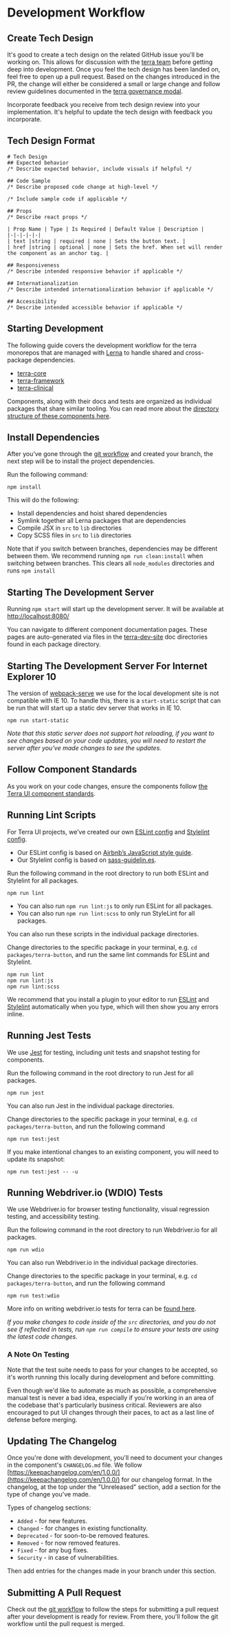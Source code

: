 # Development Workflow

## Create Tech Design
It's good to create a tech design on the related GitHub issue you'll be working on. This allows for discussion with the [terra team](https://github.com/orgs/cerner/teams/terra) before getting deep into development. Once you feel the tech design has been landed on, feel free to open up a pull request. Based on the changes introduced in the PR, the change will either be considered a small or large change and follow review guidelines documented in the [terra governance modal](https://github.com/cerner/terra-ui/blob/master/GOVERNANCE.md).

Incorporate feedback you receive from tech design review into your implementation. It's helpful to update the tech design with feedback you incorporate.

## Tech Design Format

```
# Tech Design
## Expected behavior
/* Describe expected behavior, include visuals if helpful */

## Code Sample
/* Describe proposed code change at high-level */

/* Include sample code if applicable */

## Props
/* Describe react props */

| Prop Name | Type | Is Required | Default Value | Description |
|-|-|-|-|-|
| text |string | required | none | Sets the button text. |
| href |string | optional | none | Sets the href. When set will render the component as an anchor tag. |

## Responsiveness
/* Describe intended responsive behavior if applicable */

## Internationalization
/* Describe intended internationalization behavior if applicable */

## Accessibility
/* Describe intended accessible behavior if applicable */
```

## Starting Development
The following guide covers the development workflow for the terra monorepos that are managed with [Lerna](https://lernajs.io/) to handle shared and cross-package dependencies.

* [terra-core](https://github.com/cerner/terra-core)
* [terra-framework](https://github.com/cerner/terra-framework)
* [terra-clinical](https://github.com/cerner/terra-clinical)

Components, along with their docs and tests are organized as individual packages that share similar tooling. You can read more about the [directory structure of these components here](https://github.com/cerner/generator-terra-module#generated-package).

## Install Dependencies

After you’ve gone through the [git workflow](/#/contributing/terra-ui/git-workflow) and created your branch, the next step will be to install the project dependencies.

Run the following command:

`npm install`

This will do the following:
* Install dependencies and hoist shared dependencies
* Symlink together all Lerna packages that are dependencies
* Compile JSX in `src` to `lib` directories
* Copy SCSS files in `src` to `lib` directories

Note that if you switch between branches, dependencies may be different between them. We recommend running `npm run clean:install` when switching between branches. This clears all `node_modules` directories and runs `npm install`

## Starting The Development Server

Running `npm start` will start up the development server. It will be available at [http://localhost:8080/](http://localhost:8080/)

You can navigate to different component documentation pages. These pages are auto-generated via files in the  [terra-dev-site](https://github.com/cerner/terra-dev-site) doc directories found in each package directory.

## Starting The Development Server For Internet Explorer 10

The version of [webpack-serve](https://github.com/webpack-contrib/webpack-serve) we use for the local development site is not compatible with IE 10. To handle this, there is a `start-static` script that can be run that will start up a static dev server that works in IE 10.

`npm run start-static`

_Note that this static server does not support hot reloading, if you want to see changes based on your code updates, you will need to restart the server after you've made changes to see the updates._

## Follow Component Standards
As you work on your code changes, ensure the components follow [the Terra UI component standards](/#/contributing/terra-ui/component-standards).

## Running Lint Scripts
For Terra UI projects, we’ve created our own [ESLint config](https://github.com/cerner/eslint-config-terra) and [Stylelint config](https://github.com/cerner/stylelint-config-terra).

* Our ESLint config is based on [Airbnb’s JavaScript style guide](https://github.com/airbnb/javascript).
* Our Stylelint config is based on [sass-guidelin.es](https://sass-guidelin.es/).

Run the following command in the root directory to run both ESLint and Stylelint for all packages.

`npm run lint`

* You can also run `npm run lint:js` to only run ESLint for all packages.
* You can also run `npm run lint:scss` to only run StyleLint for all packages.

You can also run these scripts in the individual package directories.

Change directories to the specific package in your terminal, e.g. `cd packages/terra-button`, and run the same lint commands for ESLint and Stylelint.

```
npm run lint
npm run lint:js
npm run lint:scss
```

We recommend that you install a plugin to your editor to run [ESLint](https://eslint.org/docs/user-guide/integrations#editors) and [Stylelint](https://stylelint.io/user-guide/complementary-tools/#editor-plugins) automatically when you type, which will then show you any errors inline.

## Running Jest Tests

We use [Jest](https://jestjs.io/) for testing, including unit tests and snapshot testing for components.

Run the following command in the root directory to run Jest for all packages.

`npm run jest`

You can also run Jest in the individual package directories.

Change directories to the specific package in your terminal, e.g. `cd packages/terra-button`, and run the following command

`npm run test:jest`

If you make intentional changes to an existing component, you will need to update its snapshot:

`npm run test:jest -- -u`

## Running Webdriver.io (WDIO) Tests

We use Webdriver.io for browser testing functionality, visual regression testing, and accessibility testing.

Run the following command in the root directory to run Webdriver.io for all packages.

`npm run wdio`

You can also run Webdriver.io in the individual package directories.

Change directories to the specific package in your terminal, e.g. `cd packages/terra-button`, and run the following command

`npm run test:wdio`

More info on writing webdriver.io tests for terra can be [found here](https://github.com/cerner/terra-toolkit/blob/master/docs/Wdio_Utility.md).

_If you make changes to code inside of the `src` directories, and you do not see if reflected in tests, run `npm run compile` to ensure your tests are using the latest code changes._

### A Note On Testing

Note that the test suite needs to pass for your changes to be accepted, so it's worth running this locally during development and before committing.

Even though we'd like to automate as much as possible, a comprehensive manual test is never a bad idea, especially if you're working in an area of the codebase that's particularly business critical. Reviewers are also encouraged to put UI changes through their paces, to act as a last line of defense before merging.

## Updating The Changelog

Once you're done with development, you'll need to document your changes in the component's `CHANGELOG.md` file. We follow [https://keepachangelog.com/en/1.0.0/](https://keepachangelog.com/en/1.0.0/) for our changelog format. In the changelog, at the top under the "Unreleased" section, add a section for the type of change you've made.

Types of changelog sections:
* `Added` - for new features.
* `Changed` - for changes in existing functionality.
* `Deprecated` - for soon-to-be removed features.
* `Removed` - for now removed features.
* `Fixed` - for any bug fixes.
* `Security` - in case of vulnerabilities.

Then add entries for the changes made in your branch under this section.

## Submitting A Pull Request

Check out the [git workflow](/#/contributing/terra-ui/git-workflow) to follow the steps for submitting a pull request after your development is ready for review. From there, you'll follow the git workflow until the pull request is merged.
